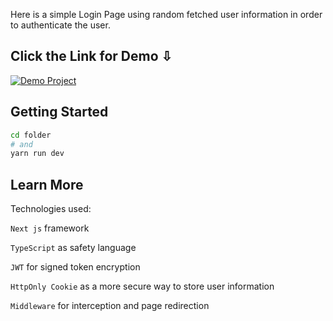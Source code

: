 Here is a simple Login Page using random fetched user information in order to authenticate the user.

## Click the Link for Demo ⇩

<a href="https://random-auth.vercel.app" target="_blank">
  <img src="https://img.shields.io/badge/Demo%20Project-Visit-black?style=for-the-badge&logo=vercel" alt="Demo Project" />
</a>


## Getting Started


```bash
cd folder
# and
yarn run dev
```


## Learn More

Technologies used:

`Next js` framework

`TypeScript` as safety language

`JWT` for signed token encryption

`HttpOnly Cookie` as a more secure way to store user information

`Middleware` for interception and page redirection
